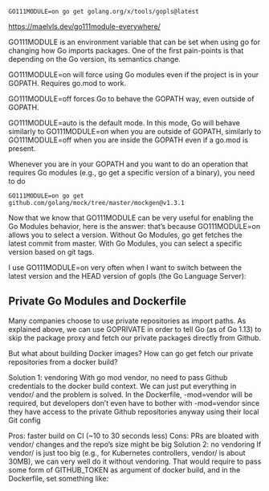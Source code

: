 ```
GO111MODULE=on go get golang.org/x/tools/gopls@latest

```

https://maelvls.dev/go111module-everywhere/


GO111MODULE is an environment variable that can be set when using go for changing how Go imports packages. One of the first pain-points is that depending on the Go version, its semantics change.



GO111MODULE=on will force using Go modules even if the project is in your GOPATH. Requires go.mod to work.



GO111MODULE=off forces Go to behave the GOPATH way, even outside of GOPATH.

GO111MODULE=auto is the default mode. In this mode, Go will behave
similarly to GO111MODULE=on when you are outside of GOPATH,
similarly to GO111MODULE=off when you are inside the GOPATH even if a go.mod is present.

Whenever you are in your GOPATH and you want to do an operation that requires Go modules (e.g., go get a specific version of a binary), you need to do

``` shell
GO111MODULE=on go get github.com/golang/mock/tree/master/mockgen@v1.3.1

```

Now that we know that GO111MODULE can be very useful for enabling the Go Modules behavior, here is the answer: that’s because GO111MODULE=on allows you to select a version. Without Go Modules, go get fetches the latest commit from master. With Go Modules, you can select a specific version based on git tags.

I use GO111MODULE=on very often when I want to switch between the latest version and the HEAD version of gopls (the Go Language Server):



## Private Go Modules and Dockerfile
Many companies choose to use private repositories as import paths. As explained above, we can use GOPRIVATE in order to tell Go (as of Go 1.13) to skip the package proxy and fetch our private packages directly from Github.

But what about building Docker images? How can go get fetch our private repositories from a docker build?

Solution 1: vendoring
With go mod vendor, no need to pass Github credentials to the docker build context. We can just put everything in vendor/ and the problem is solved. In the Dockerfile, -mod=vendor will be required, but developers don’t even have to bother with -mod=vendor since they have access to the private Github repositories anyway using their local Git config

Pros: faster build on CI (~10 to 30 seconds less)
Cons: PRs are bloated with vendor/ changes and the repo’s size might be big
Solution 2: no vendoring
If vendor/ is just too big (e.g., for Kubernetes controllers, vendor/ is about 30MB), we can very well do it without vendoring. That would require to pass some form of GITHUB_TOKEN as argument of docker build, and in the Dockerfile, set something like:

